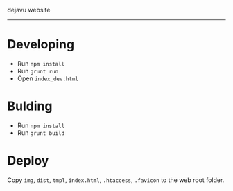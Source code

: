 dejavu website

---

# Developing #
- Run `npm install`
- Run `grunt run`
- Open `index_dev.html`

# Bulding #
- Run `npm install`
- Run `grunt build`

# Deploy #
Copy `img`, `dist`, `tmpl`, `index.html`, `.htaccess`, `.favicon` to the web root folder.